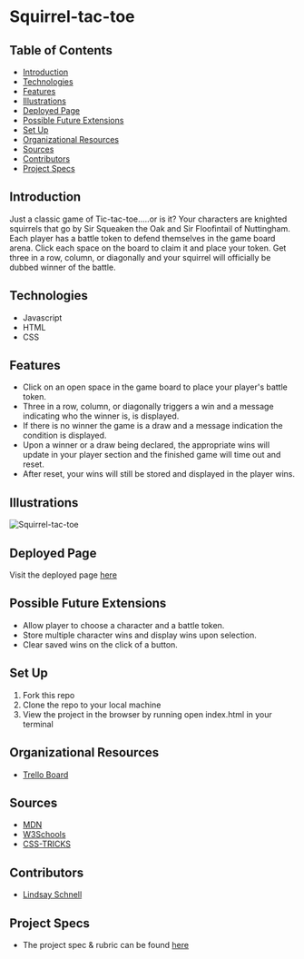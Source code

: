 # Squirrel-tac-toe

## Table of Contents
  - [Introduction](#introduction)
  - [Technologies](#technologies)
  - [Features](#features)
  - [Illustrations](#illustrations)
  - [Deployed Page](#deployed-page)
  - [Possible Future Extensions](#possible-future-extensions)
  - [Set Up](#set-up)
  - [Organizational Resources](#organizational-resources)
  - [Sources](#sources)
  - [Contributors](#contributors)
  - [Project Specs](#project-specs)

## Introduction

  Just a classic game of Tic-tac-toe.....or is it? Your characters are knighted squirrels that go by Sir Squeaken the Oak and Sir Floofintail of Nuttingham. Each player has a battle token to defend themselves in the game board arena. Click each space on the board to claim it and place your token. Get three in a row, column, or diagonally and your squirrel will officially be dubbed winner of the battle.

## Technologies
  - Javascript
  - HTML
  - CSS

## Features

   - Click on an open space in the game board to place your player's battle token.
   - Three in a row, column, or diagonally triggers a win and a message indicating who the winner is, is displayed.
   - If there is no winner the game is a draw and a message indication the condition is displayed.
   - Upon a winner or a draw being declared, the appropriate wins will update in your player section and the finished game will time out and reset.
   - After reset, your wins will still be stored and displayed in the player wins.

## Illustrations

![Squirrel-tac-toe](https://user-images.githubusercontent.com/78449313/122139571-80be1a80-ce06-11eb-8c92-c3db0ab52658.gif)

## Deployed Page

  Visit the deployed page [here](https://lschnell8.github.io/tic-tac-toe/)

## Possible Future Extensions

  - Allow player to choose a character and a battle token.
  - Store multiple character wins and display wins upon selection.
  - Clear saved wins on the click of a button.

## Set Up

1. Fork this repo  
2. Clone the repo to your local machine
3. View the project in the browser by running open index.html in your terminal

## Organizational Resources
- [Trello Board](https://trello.com/b/RafL3CT0/tic-tac-toe)

## Sources
  - [MDN](http://developer.mozilla.org/en-US/)
  - [W3Schools](https://www.w3schools.com/)
  - [CSS-TRICKS](https://css-tricks.com/)

## Contributors
  - [Lindsay Schnell](https://github.com/lschnell8)

## Project Specs
  - The project spec & rubric can be found [here](https://frontend.turing.edu/projects/module-1/tic-tac-toe-solo.html)

